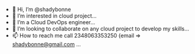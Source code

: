 - 👋 Hi, I’m @shadybonne
- 👀 I’m interested in cloud project...
- 🌱 I’m a Cloud DevOps engineer...
- 💞️ I’m looking to collaborate on any cloud project to develop my skills...
- 📫 How to reach me call 2348063353250 {email => shadybonne@gmail.com ...

<!---
shadybonne/shadybonne is a ✨ special ✨ repository because its `README.md` (this file) appears on your GitHub profile.
You can click the Preview link to take a look at your changes.
--->
